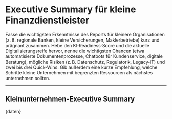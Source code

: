 <!-- summary_klein.md -->
# Executive Summary für kleine Finanzdienstleister

Fasse die wichtigsten Erkenntnisse des Reports für kleinere Organisationen (z. B. regionale Banken, kleine Versicherungen, Maklerbetriebe) kurz und prägnant zusammen. Hebe den KI‑Readiness‑Score und die aktuelle Digitalisierungsreife hervor, nenne die wichtigsten Chancen (etwa automatisierte Dokumentenprozesse, Chatbots für Kundenservice, digitale Beratung), mögliche Risiken (z. B. Datenschutz, Regulatorik, Legacy‑IT) und zwei bis drei Quick‑Wins. Gib außerdem eine kurze Empfehlung, welche Schritte kleine Unternehmen mit begrenzten Ressourcen als nächstes unternehmen sollten.

---

## Kleinunternehmen‑Executive Summary

{daten}